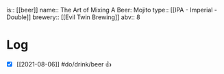 is:: [[beer]]
name:: The Art of Mixing A Beer: Mojito
type:: [[IPA - Imperial - Double]]
brewery:: [[Evil Twin Brewing]]
abv:: 8

# Log
- [x] [[2021-08-06]] #do/drink/beer 👍
